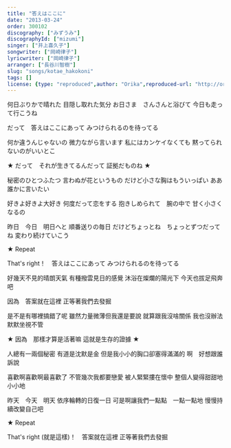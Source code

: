 ```yaml
---
title: "答えはここに"
date: "2013-03-24"
order: 300102
discography: ["みずうみ"]
discographyId: ["mizumi"]
singer: ["井上喜久子"]
songwriter: ["岡崎律子"]
lyricwriter: ["岡崎律子"]
arranger: ["長谷川智樹"]
slug: "songs/kotae_hakokoni"
tags: []
license: {type: "reproduced",author: "Orika",reproduced-url: "http://orikamushi.myweb.hinet.net",reproduced-website: "織歌蟲"}
---
```


何日ぶりかで晴れた 
目隠し取れた気分 
お日さま　さんさんと浴びて 
今日も走って行こうね 

だって　答えはここにあって 
みつけられるのを待ってる 

何か違うんじゃないの 
微力ながら言います 
私にはカンケイなくても 
黙ってられないのがいいとこ 

★ だって　それが生きてるんだって 
証拠だものね ★ 

秘密のひとつふたつ 
言わぬが花というもの 
だけど小さな胸はもういっぱい 
ああ　誰かに言いたい 

好きよ好きよ大好き 
何度だって恋をする 
抱きしめられて　腕の中で 
甘く小さくなるの 

昨日　今日　明日へと 
順番送りの毎日 
だけどちょっとね　ちょっとずつだってね 
変わり続けていこう 

★ Repeat 

That's right！　答えはここにあって 
みつけられるのを待ってる

好幾天不見的晴朗天氣
有種撥雲見日的感覺
沐浴在燦爛的陽光下
今天也拔足飛奔吧

因為　答案就在這裡
正等著我們去發掘

是不是有哪裡搞錯了呢
雖然力量微薄但我還是要說
就算跟我沒啥關係
我也沒辦法默默坐視不管

★ 因為　那樣才算是活著嘛
這就是生存的證據 ★ 

人總有一兩個秘密
有道是沈默是金
但是我小小的胸口卻塞得滿滿的
啊　好想跟誰訴說

喜歡啊喜歡啊最喜歡了
不管幾次我都要戀愛
被人緊緊摟在懷中
整個人變得甜甜地小小地

昨天　今天　明天
依序輪轉的日復一日
可是啊讓我們一點點　一點一點地
慢慢持續改變自己吧

★ Repeat 

That's right (就是這樣)！　答案就在這裡
正等著我們去發掘
